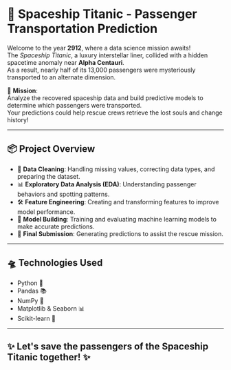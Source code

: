# 🚀 Spaceship Titanic - Passenger Transportation Prediction

Welcome to the year **2912**, where a data science mission awaits!  
The *Spaceship Titanic*, a luxury interstellar liner, collided with a hidden spacetime anomaly near **Alpha Centauri**.  
As a result, nearly half of its 13,000 passengers were mysteriously transported to an alternate dimension.

🎯 **Mission**:  
Analyze the recovered spaceship data and build predictive models to determine which passengers were transported.  
Your predictions could help rescue crews retrieve the lost souls and change history!

---

## 📦 Project Overview

- 🧹 **Data Cleaning**: Handling missing values, correcting data types, and preparing the dataset.
- 📊 **Exploratory Data Analysis (EDA)**: Understanding passenger behaviors and spotting patterns.
- 🛠️ **Feature Engineering**: Creating and transforming features to improve model performance.
- 🤖 **Model Building**: Training and evaluating machine learning models to make accurate predictions.
- 🏁 **Final Submission**: Generating predictions to assist the rescue mission.

---

## 🛸 Technologies Used

- Python 🐍
- Pandas 📚
- NumPy 🔢
- Matplotlib & Seaborn 📊
- Scikit-learn 🤖

---

## ✨ Let's save the passengers of the Spaceship Titanic together! ✨

 
